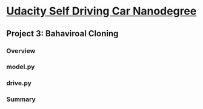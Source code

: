 # [Udacity Self Driving Car Nanodegree](https://www.udacity.com/drive)

## Project 3: Bahaviroal Cloning

### Overview

### model.py

### drive.py

### Summary